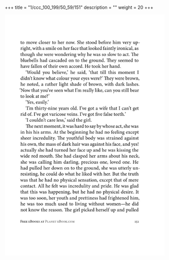 +++
title = "1/ccc_100_199/50_59/151"
description = ""
weight = 20
+++

<img class="center-fit-jpg" src="/jpg_/out_jpg_1984__151.jpg" ></img>

